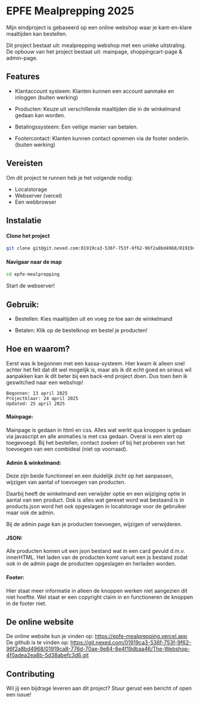# EPFE Mealprepping 2025

Mijn eindproject is gebaseerd op een online webshop waar je kant-en-klare maaltijden kan bestellen. 

Dit project bestaat uit: mealprepping webshop met een unieke uitstraling.
De opbouw van het project bestaat uit: mainpage, shoppingcart-page & admin-page.

## Features

- Klantaccount systeem: Klanten kunnen een account aanmake en inloggen (buiten werking)

- Producten: Keuze uit verschillende maaltijden die in de winkelmand gedaan kan worden.

- Betalingssysteem: Een veilige manier van betalen.

- Footercontact: Klanten kunnen contact opnemen via de footer onderin. (buiten werking)


## Vereisten

Om dit project te runnen heb je het volgende nodig:

- Localstorage
- Webserver (vercel)
- Een webbrowser

## Instalatie

#### Clone het project
```bash
git clone git@git.nexed.com:01919ca3-536f-753f-9f62-96f2a8bd4968/01919ca8-776d-70ae-9e84-8e4f19dbaa46/The-Webshop-4f0adea2ea8b-5d38abefc3d6.git
```
#### Navigaar naar de map
```bash
cd epfe-mealprepping
```
Start de webserver!

## Gebruik:

- Bestellen: Kies maaltijden uit en voeg ze toe aan de winkelmand

- Betalen: Klik op de bestelknop en bestel je producten!

## Hoe en waarom?

Eerst was ik begonnen met een kassa-systeem. Hier kwam ik alleen snel achter het feit dat dit wel mogelijk is, maar als ik dit echt goed en sirieus wil aanpakken kan ik dit beter bij een back-end project doen. Dus toen ben ik geswitched naar een webshop! 

```
Begonnen: 13 april 2025
Projectklaar: 24 april 2025
Updated: 25 april 2025
```

#### Mainpage:
Mainpage is gedaan in html en css. Alles wat werkt qua knoppen is gedaan via javascript en alle animaties is met css gedaan. Overal is een alert op toegevoegd. Bij het bestellen, contact zoeken of bij het proberen van het toevoegen van een combideal (niet op voorraad).

#### Admin & winkelmand:
Deze zijn beide functioneel en een duidelijk zicht op het aanpassen, wijzigen van aantal of toevoegen van producten.

Daarbij heeft de winkelmand een verwijder optie en een wijziging optie in aantal van een product. Ook is alles wat gereset word wat bestaand is in products.json word het ook opgeslagen in localstorage voor de gebruiker maar ook de admin.

Bij de admin page kan je  producten toevoegen, wijzigen of verwijderen.

#### JSON:
Alle producten komen uit een json bestand wat in een card gevuld d.m.v. innerHTML.
Het laden van de producten komt vanuit een js bestand zodat ook in de admin page de producten opgeslagen en herladen worden.

#### Footer:
Hier staat meer informatie in alleen de knoppen werken niet aangezien dit niet hoeftte. Wel staat er een copyright claim in en functioneren de knoppen in de footer niet.

## De online website
De online website kun je vinden op: https://epfe-mealprepping.vercel.app
De github is te vinden op: https://git.nexed.com/01919ca3-536f-753f-9f62-96f2a8bd4968/01919ca8-776d-70ae-9e84-8e4f19dbaa46/The-Webshop-4f0adea2ea8b-5d38abefc3d6.git

## Contributing

Wil jij een bijdrage leveren aan dit project? Stuur gerust een bericht of open een issue!
